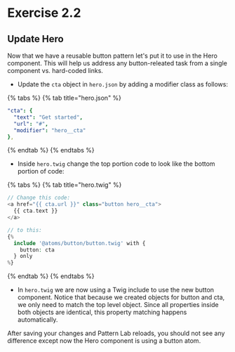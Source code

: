 # Exercise 2.2

## Update Hero

Now that we have a reusable button pattern let's put it to use in the Hero component. This will help us address any button-releated task from a single component vs. hard-coded links.

* Update the `cta` object in `hero.json` by adding a modifier class as follows:

{% tabs %}
{% tab title="hero.json" %}
```yaml
"cta": {
  "text": "Get started",
  "url": "#",
  "modifier": "hero__cta"
},
```
{% endtab %}
{% endtabs %}

* Inside `hero.twig` change the top portion code to look like the bottom portion of code:

{% tabs %}
{% tab title="hero.twig" %}
```php
// Change this code:
<a href="{{ cta.url }}" class="button hero__cta">
  {{ cta.text }}
</a>

// to this:
{%
  include '@atoms/button/button.twig' with {
    button: cta
  } only
%}
```
{% endtab %}
{% endtabs %}

* In `hero.twig` we are now using a Twig include to use the new button component.  Notice that because we created objects for button and cta, we only need to match the top level object.  Since all properties inside both objects are identical, this property matching happens automatically.

After saving your changes and Pattern Lab reloads, you should not see any difference except now the Hero component is using a button atom.

